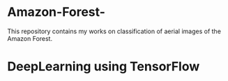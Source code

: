# Amazon-Forest-
This repository contains my works on classification of aerial images of the Amazon Forest.

# DeepLearning using TensorFlow
